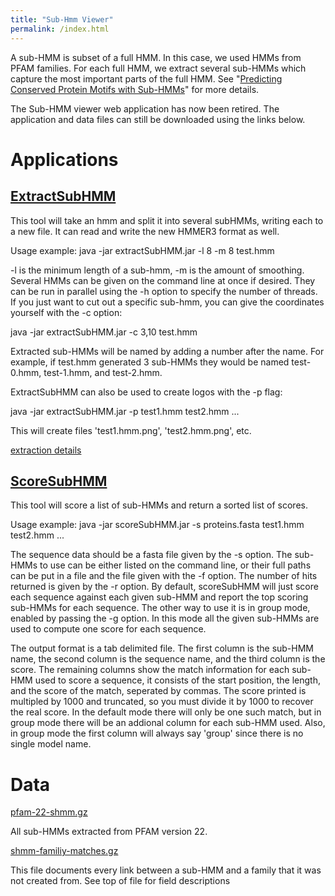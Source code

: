 ```yaml
---
title: "Sub-Hmm Viewer"
permalink: /index.html
---
```

A sub-HMM is subset of a full HMM. In this case, we used HMMs from PFAM families. For each full HMM, we extract several sub-HMMs which capture the most important parts of the full HMM. 
See "[Predicting Conserved Protein Motifs with Sub-HMMs](https://www.researchgate.net/publication/43344964_Predicting_conserved_protein_motifs_with_Sub-HMMs)" for more details.

The Sub-HMM viewer web application has now been retired. The application and data files can still be downloaded using the links below. 


Applications
========

[ExtractSubHMM](extractSubHMM-v4.tgz)
---------

This tool will take an hmm and split it into several subHMMs, writing each to a new file. It can read and write the new HMMER3 format as well.

Usage example: java -jar extractSubHMM.jar -l 8 -m 8 test.hmm

-l is the minimum length of a sub-hmm, -m is the amount of smoothing. Several HMMs can be given on the command line at once if desired. They can be run in parallel using the -h option to specify the number of threads.
If you just want to cut out a specific sub-hmm, you can give the coordinates yourself with the -c option:

java -jar extractSubHMM.jar -c 3,10 test.hmm

Extracted sub-HMMs will be named by adding a number after the name. For example, if test.hmm generated 3 sub-HMMs they would be named test-0.hmm, test-1.hmm, and test-2.hmm.

ExtractSubHMM can also be used to create logos with the -p flag:

java -jar extractSubHMM.jar -p test1.hmm test2.hmm ...

This will create files 'test1.hmm.png', 'test2.hmm.png', etc.

[extraction details](extractionDetails.pdf)

[ScoreSubHMM](scoreSubHMM-v2.tgz)
-------

This tool will score a list of sub-HMMs and return a sorted list of scores.

Usage example: java -jar scoreSubHMM.jar -s proteins.fasta test1.hmm test2.hmm ...

The sequence data should be a fasta file given by the -s option. The sub-HMMs to use can be either listed on the command line, or their full paths can be put in a file and the file given with the -f option. The number of hits returned is given by the -r option. By default, scoreSubHMM will just score each sequence against each given sub-HMM and report the top scoring sub-HMMs for each sequence. The other way to use it is in group mode, enabled by passing the -g option. In this mode all the given sub-HMMs are used to compute one score for each sequence.

The output format is a tab delimited file. The first column is the sub-HMM name, the second column is the sequence name, and the third column is the score. The remaining columns show the match information for each sub-HMM used to score a sequence, it consists of the start position, the length, and the score of the match, seperated by commas. The score printed is multipled by 1000 and truncated, so you must divide it by 1000 to recover the real score. In the default mode there will only be one such match, but in group mode there will be an addional column for each sub-HMM used. Also, in group mode the first column will always say 'group' since there is no single model name.

Data
=====

[pfam-22-shmm.gz](https://github.com/girke-lab/subHmmWeb/releases/download/v1.0/pfam-22-shmm.gz)

All sub-HMMs extracted from PFAM version 22.

[shmm-familiy-matches.gz](https://github.com/girke-lab/subHmmWeb/releases/download/v1.0/shmm-familiy-matches.gz)

This file documents every link between a sub-HMM and a family that it was not created from. See top of file for field descriptions 
